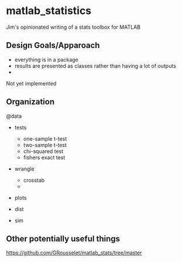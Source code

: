 # matlab_statistics

Jim's opinionated writing of a stats toolbox for MATLAB

## Design Goals/Apparoach ##
- everything is in a package
- results are presented as classes rather than having a lot of outputs
- 

Not yet implemented

## Organization ##

@data
- tests
    - one-sample t-test
    - two-sample t-test
    - chi-squared test
    - fishers exact test
- wrangle
  - crosstab
  - 
- plots

- dist

- sim




## Other potentially useful things ##
https://github.com/GRousselet/matlab_stats/tree/master
